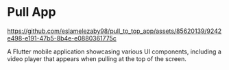 # Pull App

https://github.com/eslamelezaby98/pull_to_top_app/assets/85620139/9242e498-e191-47b5-8b4e-e0880361775c


A Flutter mobile application showcasing various UI components, 
including a video player that appears when pulling at the top of the screen.




